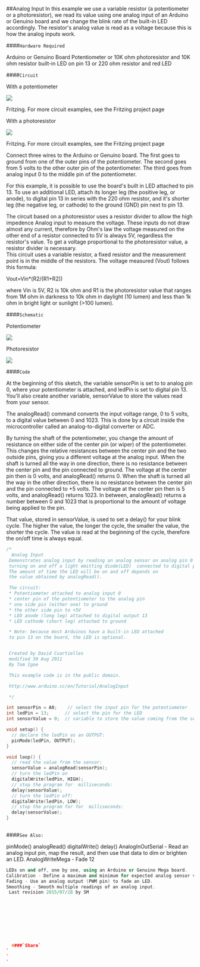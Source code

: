 ##Analog Input
In this example we use a variable resistor (a potentiometer or a photoresistor), we read its value using one analog input of an Arduino or Genuino board and we change the blink rate of the built-in LED accordingly. The resistor's analog value is read as a voltage because this is how the analog inputs work.

####`Hardware Required`


Arduino or Genuino Board
Potentiometer or 
10K ohm photoresistor and 10K ohm resistor
built-in LED on pin 13 or 
220 ohm resistor and red LED

####`Circuit`


With a potentiometer


![](img/if_noLED.png)

Fritzing. For more circuit examples, see the Fritzing project page 

With a photoresistor


![](img/PhotoCellA0.png)

Fritzing. For more circuit examples, see the Fritzing project page 

Connect three wires to the Arduino or Genuino board.  The first goes to ground from one of the outer pins of the potentiometer.  The second goes from 5 volts to the other outer pin of the potentiometer.  The third goes from analog input 0 to the middle pin of the potentiometer.  

For this example, it is possible to use the board's built in LED attached to pin 13. To use an additional LED, attach its longer leg (the positive leg, or anode), to digital pin 13 in series with the 220 ohm resistor, and it's shorter leg (the negative leg, or cathode) to the ground (GND) pin next to pin 13. 

The circuit based on a photoresistor uses a resistor divider to allow the high impedence Analog input to measure the voltage. These inputs do not draw almost any current, therefore by Ohm's law the voltage measured on the other end of a resistor connected to 5V is always 5V, regardless the resistor's value. To get a voltage proportional to the photoresistor value, a resistor divider is necessary.   
This circuit uses a variable resistor, a fixed resistor and the measurement point is in the middle of the resistors. The voltage measured (Vout) follows this formula:

Vout=Vin*(R2/(R1+R2))

where Vin is 5V, R2 is 10k ohm and R1 is the photoresistor value that ranges from 1M ohm in darkness to 10k ohm in daylight (10 lumen) and less than 1k ohm in bright light or sunlight (>100 lumen). 

####`Schematic`

Potentiometer

![](img/AnalogReadSerial_sch.png)

Photoresistor

![](img/PhotoResistorA0_schem.png)


####`Code`

At the beginning of this sketch, the variable sensorPin is set to to analog pin 0, where your potentiometer is attached, and ledPin is set to digital pin 13. You'll also create another variable, sensorValue to store the values read from your sensor. 

The analogRead() command converts the input voltage range, 0 to 5 volts, to a digital value between 0 and 1023.  This is done by a circuit inside the microcontroller called an analog-to-digital converter or ADC. 

By turning the shaft of the potentiometer, you change the amount of resistance on either side of the center pin (or wiper) of the potentiometer.  This changes the relative resistances between the center pin and the two outside pins, giving you a different voltage at the analog input.  When the shaft is turned all the way in one direction, there is no resistance between the center pin and the pin connected to ground. The voltage at the center pin then is 0 volts, and analogRead() returns 0.  When the shaft is turned all the way in the other direction, there is no resistance between the center pin and the pin connected to +5 volts. The voltage at the center pin then is 5 volts, and analogRead() returns 1023.  In between,  analogRead() returns a number between 0 and 1023 that is proportional to the amount of voltage being applied to the pin.

That value, stored in sensorValue, is used to set a delay() for your blink cycle. The higher the value, the longer the cycle, the smaller the value, the shorter the cycle. The value is read at the beginning of the cycle, therefore the on/off time is always equal.




  
```c++
/*
  Analog Input
 Demonstrates analog input by reading an analog sensor on analog pin 0 and
 turning on and off a light emitting diode(LED)  connected to digital pin 13.
 The amount of time the LED will be on and off depends on
 the value obtained by analogRead().

 The circuit:
 * Potentiometer attached to analog input 0
 * center pin of the potentiometer to the analog pin
 * one side pin (either one) to ground
 * the other side pin to +5V
 * LED anode (long leg) attached to digital output 13
 * LED cathode (short leg) attached to ground

 * Note: because most Arduinos have a built-in LED attached
 to pin 13 on the board, the LED is optional.


 Created by David Cuartielles
 modified 30 Aug 2011
 By Tom Igoe

 This example code is in the public domain.

 http://www.arduino.cc/en/Tutorial/AnalogInput

 */

int sensorPin = A0;    // select the input pin for the potentiometer
int ledPin = 13;      // select the pin for the LED
int sensorValue = 0;  // variable to store the value coming from the sensor

void setup() {
  // declare the ledPin as an OUTPUT:
  pinMode(ledPin, OUTPUT);
}

void loop() {
  // read the value from the sensor:
  sensorValue = analogRead(sensorPin);
  // turn the ledPin on
  digitalWrite(ledPin, HIGH);
  // stop the program for  milliseconds:
  delay(sensorValue);
  // turn the ledPin off:
  digitalWrite(ledPin, LOW);
  // stop the program for for  milliseconds:
  delay(sensorValue);
}
  
```





####`See Also:`

pinMode()
analogRead()
digitalWrite()
delay()
AnalogInOutSerial - Read an analog input pin, map the result, and then use that data to dim or brighten an LED.
AnalogWriteMega - Fade 12 
```c++
LEDs on and off, one by one, using an Arduino or Genuino Mega board.
Calibration - Define a maximum and minimum for expected analog sensor values.
Fading - Use an analog output (PWM pin) to fade an LED.
Smoothing - Smooth multiple readings of an analog input.
 Last revision 2015/07/28 by SM 



				
				




  ####`Share`
`
`
`
